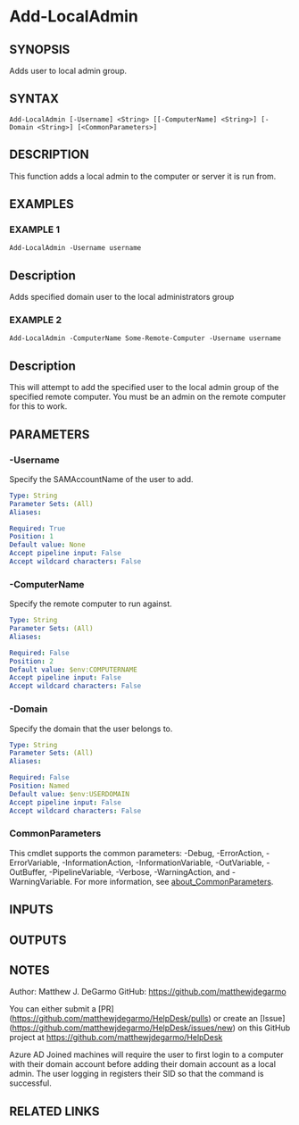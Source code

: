 # Add-LocalAdmin

## SYNOPSIS
Adds user to local admin group.

## SYNTAX

```
Add-LocalAdmin [-Username] <String> [[-ComputerName] <String>] [-Domain <String>] [<CommonParameters>]
```

## DESCRIPTION
This function adds a local admin to the computer or server it is run from.

## EXAMPLES

### EXAMPLE 1
```
Add-LocalAdmin -Username username
```

Description
-----------
Adds specified domain user to the local administrators group

### EXAMPLE 2
```
Add-LocalAdmin -ComputerName Some-Remote-Computer -Username username
```

Description
-----------
This will attempt to add the specified user to the local admin group of the specified remote computer.
You must be an admin on the remote computer for this to work.

## PARAMETERS

### -Username
Specify the SAMAccountName of the user to add.

```yaml
Type: String
Parameter Sets: (All)
Aliases:

Required: True
Position: 1
Default value: None
Accept pipeline input: False
Accept wildcard characters: False
```

### -ComputerName
Specify the remote computer to run against.

```yaml
Type: String
Parameter Sets: (All)
Aliases:

Required: False
Position: 2
Default value: $env:COMPUTERNAME
Accept pipeline input: False
Accept wildcard characters: False
```

### -Domain
Specify the domain that the user belongs to.

```yaml
Type: String
Parameter Sets: (All)
Aliases:

Required: False
Position: Named
Default value: $env:USERDOMAIN
Accept pipeline input: False
Accept wildcard characters: False
```

### CommonParameters
This cmdlet supports the common parameters: -Debug, -ErrorAction, -ErrorVariable, -InformationAction, -InformationVariable, -OutVariable, -OutBuffer, -PipelineVariable, -Verbose, -WarningAction, and -WarningVariable. For more information, see [about_CommonParameters](http://go.microsoft.com/fwlink/?LinkID=113216).

## INPUTS

## OUTPUTS

## NOTES
Author: Matthew J.
DeGarmo
GitHub: https://github.com/matthewjdegarmo

You can either submit a \[PR\](https://github.com/matthewjdegarmo/HelpDesk/pulls)
    or create an \[Issue\](https://github.com/matthewjdegarmo/HelpDesk/issues/new)
    on this GitHub project at https://github.com/matthewjdegarmo/HelpDesk

Azure AD Joined machines will require the user to first login to a computer with their domain account before adding their domain account as a local admin.
The user logging in registers their SID so that the command is successful.

## RELATED LINKS
